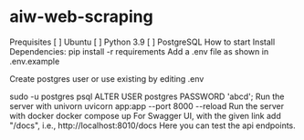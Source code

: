 # aiw-web-scraping
 
Prequisites
[ ] Ubuntu 
[ ] Python 3.9
[ ] PostgreSQL
How to start
Install Dependencies:
pip install -r requirements
Add a .env file as shown in .env.example

Create postgres user or use existing by editing .env

sudo -u postgres psql
ALTER USER postgres PASSWORD 'abcd';
Run the server with univorn
uvicorn app:app --port 8000 --reload
Run the server with docker
docker compose up
For Swagger UI, with the given link add "/docs", i.e., http://localhost:8010/docs
Here you can test the api endpoints.
